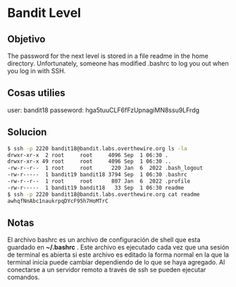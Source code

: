 # Bandit Level

## Objetivo
The password for the next level is stored in a file readme in the home directory. Unfortunately, someone has modified .bashrc to log you out when you log in with SSH.

## Cosas utilies
user: bandit18
passeword: hga5tuuCLF6fFzUpnagiMN8ssu9LFrdg

## Solucion
``` bash
$ ssh -p 2220 bandit18@bandit.labs.overthewire.org ls -la
drwxr-xr-x  2 root     root     4096 Sep  1 06:30 .
drwxr-xr-x 49 root     root     4096 Sep  1 06:30 ..
-rw-r--r--  1 root     root      220 Jan  6  2022 .bash_logout
-rw-r-----  1 bandit19 bandit18 3794 Sep  1 06:30 .bashrc
-rw-r--r--  1 root     root      807 Jan  6  2022 .profile
-rw-r-----  1 bandit19 bandit18   33 Sep  1 06:30 readme
$ ssh -p 2220 bandit18@bandit.labs.overthewire.org cat readme
awhqfNnAbc1naukrpqDYcF95h7HoMTrC
```

## Notas
El archivo bashrc es un archivo de configuración de shell que esta guardado en **~/.bashrc** . Este archivo es ejecutado cada vez que una sesión de terminal es abierta si este archivo es editado la forma normal en la que la terminal inicia puede cambiar dependiendo de lo que se haya agregado.
Al conectarse a un servidor remoto a través de ssh se pueden ejecutar comandos.